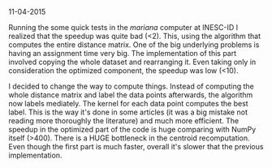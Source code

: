 11-04-2015

Running the some quick tests in the *mariana* computer at INESC-ID I realized that the speedup was quite bad (<2). This, using the algorithm that computes the entire distance matrix. One of the big underlying problems is having an assignment time very big. The implementation of this part involved copying the whole dataset and rearranging it. Even taking only in consideration the optimized component, the speedup was low (<10).

I decided to change the way to compute things. Instead of computing the whole distance matrix and label the data points afterwards, the algorithm now labels mediately. The kernel for each data point computes the best label. This is the way it's done in some articles (it was a big mistake not reading more thoroughly the literature) and much more efficient. The speedup in the optimized part of the code is huge comparing with NumPy itself (>400). There is a HUGE bottleneck in the centroid recomputation. Even though the first part is much faster, overall it's slower that the previous implementation.